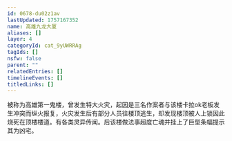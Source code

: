 ```yaml
---
id: 0678-du02z1av
lastUpdated: 1757167352
name: 高雄九龙大厦
aliases: []
layer: 4
categoryId: cat_9yUWRRAg
tagIds: []
nsfw: false
parent: ""
relatedEntries: []
timelineEvents: []
titledLinks: []
---
```


被称为高雄第一鬼楼，曾发生特大火灾，起因是三名作案者与该楼卡拉ok老板发生冲突而纵火报复，火灾发生后有部分人员往楼顶逃生，却发现楼顶被人上锁因此烧死在顶楼楼道。有各类灵异传闻。后该楼做法事超度亡魂并挂上了巨型条幅提示其为凶宅。